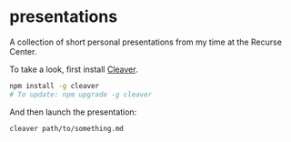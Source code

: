 # presentations

A collection of short personal presentations from my time at the Recurse Center.

To take a look, first install [Cleaver](https://github.com/jdan/cleaver).

```sh
npm install -g cleaver
# To update: npm upgrade -g cleaver
```

And then launch the presentation:

```bash
cleaver path/to/something.md
```
